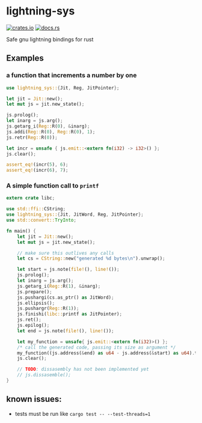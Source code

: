 # lightning-sys

[![crates.io](https://img.shields.io/crates/v/lightning-sys.svg)](https://crates.io/crates/lightning-sys)
[![docs.rs](https://docs.rs/lightning-sys/badge.svg)](https://docs.rs/lightning-sys/)

Safe gnu lightning bindings for rust

## Examples

### a function that increments a number by one
```rust
use lightning_sys::{Jit, Reg, JitPointer};

let jit = Jit::new();
let mut js = jit.new_state();

js.prolog();
let inarg = js.arg();
js.getarg_i(Reg::R(0), &inarg);
js.addi(Reg::R(0), Reg::R(0), 1);
js.retr(Reg::R(0));

let incr = unsafe { js.emit::<extern fn(i32) -> i32>() };
js.clear();

assert_eq!(incr(5), 6);
assert_eq!(incr(6), 7);

```

### A simple function call to `printf`
```rust
extern crate libc;

use std::ffi::CString;
use lightning_sys::{Jit, JitWord, Reg, JitPointer};
use std::convert::TryInto;

fn main() {
    let jit = Jit::new();
    let mut js = jit.new_state();

    // make sure this outlives any calls
    let cs = CString::new("generated %d bytes\n").unwrap();

    let start = js.note(file!(), line!());
    js.prolog();
    let inarg = js.arg();
    js.getarg_i(Reg::R(1), &inarg);
    js.prepare();
    js.pushargi(cs.as_ptr() as JitWord);
    js.ellipsis();
    js.pushargr(Reg::R(1));
    js.finishi(libc::printf as JitPointer);
    js.ret();
    js.epilog();
    let end = js.note(file!(), line!());

    let my_function = unsafe{ js.emit::<extern fn(i32)>() };
    /* call the generated code, passing its size as argument */
    my_function((js.address(&end) as u64 - js.address(&start) as u64).try_into().unwrap());
    js.clear();

    // TODO: dissasembly has not been implemented yet
    // js.dissasemble();
}

```

## known issues:

- tests must be run like `cargo test -- --test-threads=1`
